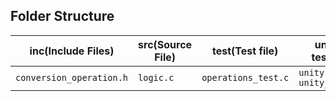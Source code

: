 ## Folder Structure

|**inc(Include Files)**|**src(Source File)**|**test(Test file)**|**unity(Unity testing files)**|
|----------------------|--------------------|-------------------|------------------------------|
|`conversion_operation.h`|`logic.c`|`operations_test.c`|`unity.c unity.h unity_internals.h`|
